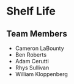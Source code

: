 # Shelf Life

## Team Members
- Cameron LaBounty
- Ben Roberts
- Adam Cerutti
- Rhys Sullivan
- William Kloppenberg